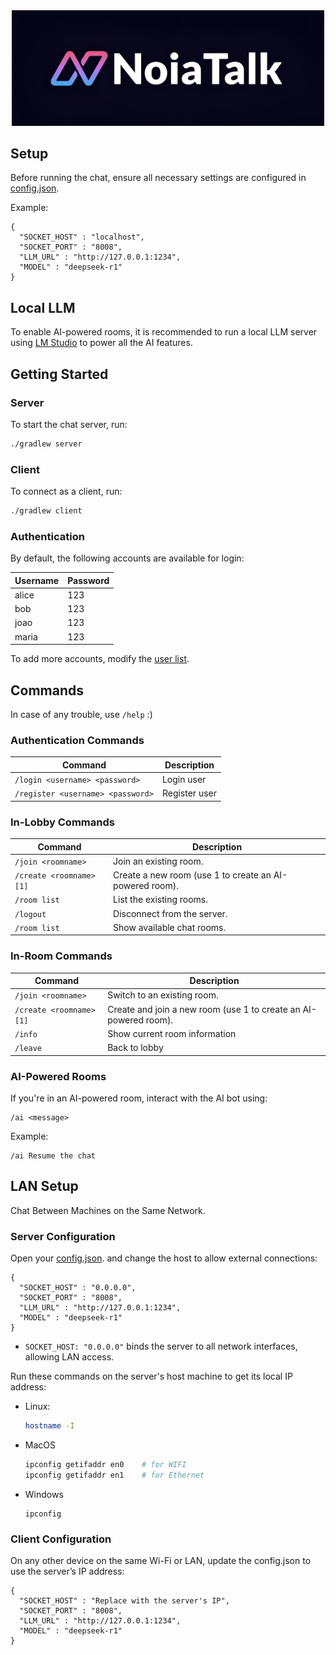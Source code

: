 
<div align="center">
    <img src="assets/noiatalk-logo.png" width="500">
</div>


## Setup
Before running the chat, ensure all necessary settings are configured in [config.json](config.json). 

Example:

```
{
  "SOCKET_HOST" : "localhost",
  "SOCKET_PORT" : "8008",
  "LLM_URL" : "http://127.0.0.1:1234",
  "MODEL" : "deepseek-r1"
}
```

## Local LLM
To enable AI-powered rooms, it is recommended to run a local LLM server using [LM Studio](https://lmstudio.ai/) to power all the AI features.

## Getting Started
### Server
To start the chat server, run:
```bash
./gradlew server
```

### Client
To connect as a client, run:
```bash
./gradlew client
```

### Authentication
By default, the following accounts are available for login:

| Username | Password |
|----------|----------|
| alice    | 123      |
| bob      | 123      |
| joao     | 123      |
| maria    | 123      |

To add more accounts, modify the [user list](config/users.cfg).

## Commands

In case of any trouble, use `/help` :)

### Authentication Commands
| Command                           | Description   |
|-----------------------------------|---------------|
| `/login <username> <password>`    | Login user    |
| `/register <username> <password>` | Register user |

### In-Lobby Commands
| Command                  | Description                                             |
|--------------------------|---------------------------------------------------------|
| `/join <roomname>`       | Join an existing room.                                  |
| `/create <roomname> [1]` | Create a new room (use 1 to create an AI-powered room). |
| `/room list`             | List the existing rooms.                                |
| `/logout`                | Disconnect from the server.                             |
| `/room list`             | Show available chat rooms.                              |

### In-Room Commands
| Command                  | Description                                                      |
|--------------------------|------------------------------------------------------------------|
| `/join <roomname>`       | Switch to an existing room.                                      |
| `/create <roomname> [1]` | Create and join a new room (use 1 to create an AI-powered room). |
| `/info`                  | Show current room information                                    |
| `/leave`                 | Back to lobby                                                    |



### AI-Powered Rooms
If you're in an AI-powered room, interact with the AI bot using:
```
/ai <message>
```
Example:
```
/ai Resume the chat
```


## LAN Setup
Chat Between Machines on the Same Network.

### Server Configuration
Open your [config.json](config.json).  and change the host to allow external connections:

```
{
  "SOCKET_HOST" : "0.0.0.0",
  "SOCKET_PORT" : "8008",
  "LLM_URL" : "http://127.0.0.1:1234",
  "MODEL" : "deepseek-r1"
}
```

- `SOCKET_HOST: "0.0.0.0"` binds the server to all network interfaces, allowing LAN access.

Run these commands on the server's host machine to get its local IP address:
- Linux:
    ```bash
    hostname -I
    ```

- MacOS
    ```bash
    ipconfig getifaddr en0    # for WIFI
    ipconfig getifaddr en1    # for Ethernet
    ```

- Windows
    ```shell
    ipconfig
    ```

### Client Configuration
On any other device on the same Wi-Fi or LAN, update the config.json to use the server’s IP address:

```
{
  "SOCKET_HOST" : "Replace with the server's IP",
  "SOCKET_PORT" : "8008",
  "LLM_URL" : "http://127.0.0.1:1234",
  "MODEL" : "deepseek-r1"
}
```

